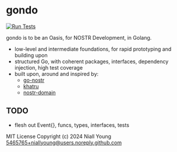 # gondo

[![Run Tests](https://github.com/niallyoung/gondo/actions/workflows/main.yaml/badge.svg)](https://github.com/niallyoung/gondo/actions/workflows/main.yaml)

gondo is to be an Oasis, for NOSTR Development, in Golang.

* low-level and intermediate foundations, for rapid prototyping and building upon
* structured Go, with coherent packages, interfaces, dependency injection, high test coverage
* built upon, around and inspired by:
  * [go-nostr](https://github.com/nbd-wtf/go-nostr)
  * [khatru](https://github.com/fiatjaf/khatru)
  * [nostr-domain](https://github.com/dextryz/nostr-domain)

## TODO
- flesh out Event{}, funcs, types, interfaces, tests

MIT License
Copyright (c) 2024 Niall Young <5465765+niallyoung@users.noreply.github.com>